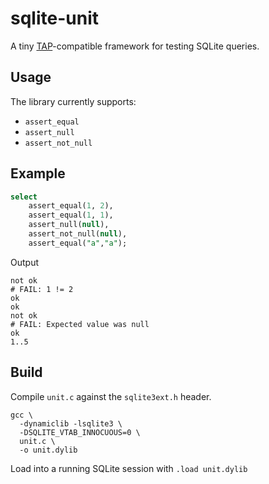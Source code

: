 # sqlite-unit

A tiny [TAP](https://testanything.org/)-compatible framework for testing SQLite queries.

## Usage

The library currently supports:

* `assert_equal`
* `assert_null`
* `assert_not_null`

## Example

```sql
select
    assert_equal(1, 2),
    assert_equal(1, 1),
    assert_null(null),
    assert_not_null(null),
    assert_equal("a","a");
```

Output
```
not ok
# FAIL: 1 != 2
ok
ok
not ok
# FAIL: Expected value was null
ok
1..5
```

## Build

Compile `unit.c` against the `sqlite3ext.h` header.

```
gcc \
  -dynamiclib -lsqlite3 \
  -DSQLITE_VTAB_INNOCUOUS=0 \
  unit.c \
  -o unit.dylib
```

Load into a running SQLite session with `.load unit.dylib`